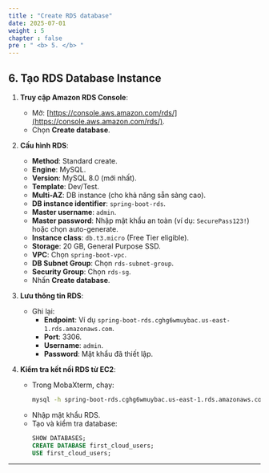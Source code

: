 ```yaml
---
title : "Create RDS database"
date: 2025-07-01
weight : 5
chapter : false
pre : " <b> 5. </b> "
---
```


## 6. Tạo RDS Database Instance

1. **Truy cập Amazon RDS Console**:
   - Mở: [https://console.aws.amazon.com/rds/](https://console.aws.amazon.com/rds/).
   - Chọn **Create database**.

2. **Cấu hình RDS**:
   - **Method**: Standard create.
   - **Engine**: MySQL.
   - **Version**: MySQL 8.0 (mới nhất).
   - **Template**: Dev/Test.
   - **Multi-AZ**: DB instance (cho khả năng sẵn sàng cao).
   - **DB instance identifier**: `spring-boot-rds`.
   - **Master username**: `admin`.
   - **Master password**: Nhập mật khẩu an toàn (ví dụ: `SecurePass123!`) hoặc chọn auto-generate.
   - **Instance class**: `db.t3.micro` (Free Tier eligible).
   - **Storage**: 20 GB, General Purpose SSD.
   - **VPC**: Chọn `spring-boot-vpc`.
   - **DB Subnet Group**: Chọn `rds-subnet-group`.
   - **Security Group**: Chọn `rds-sg`.
   - Nhấn **Create database**.

3. **Lưu thông tin RDS**:
   - Ghi lại:
     - **Endpoint**: Ví dụ `spring-boot-rds.cghg6wmuybac.us-east-1.rds.amazonaws.com`.
     - **Port**: 3306.
     - **Username**: `admin`.
     - **Password**: Mật khẩu đã thiết lập.

4. **Kiểm tra kết nối RDS từ EC2**:
   - Trong MobaXterm, chạy:
     ```bash
     mysql -h spring-boot-rds.cghg6wmuybac.us-east-1.rds.amazonaws.com -u admin -p
     ```
   - Nhập mật khẩu RDS.
   - Tạo và kiểm tra database:
     ```sql
     SHOW DATABASES;
     CREATE DATABASE first_cloud_users;
     USE first_cloud_users;
     ```

---